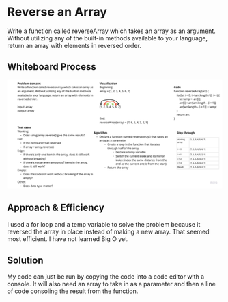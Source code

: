 # Reverse an Array

Write a function called reverseArray which takes an array as an argument. Without utilizing any of the built-in methods available to your language, return an array with elements in reversed order.

## Whiteboard Process

![Code Challenge 1](code-challenge-1.jpg)

## Approach & Efficiency

I used a for loop and a temp variable to solve the problem because it reversed the array in place instead of making a new array. That seemed most efficient. I have not learned Big O yet.

## Solution
<!-- Show how to run your code, and examples of it in action -->
My code can just be run by copying the code into a code editor with a console. It will also need an array to take in as a parameter and then a line of code consoling the result from the function.
